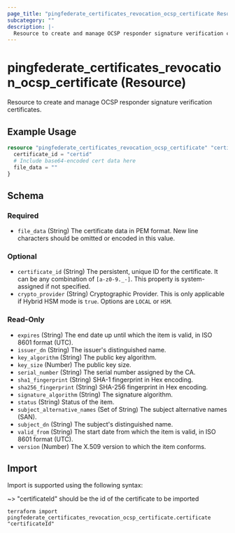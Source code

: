 ```yaml
---
page_title: "pingfederate_certificates_revocation_ocsp_certificate Resource - terraform-provider-pingfederate"
subcategory: ""
description: |-
  Resource to create and manage OCSP responder signature verification certificates.
---
```


# pingfederate_certificates_revocation_ocsp_certificate (Resource)

Resource to create and manage OCSP responder signature verification certificates.

## Example Usage

```terraform
resource "pingfederate_certificates_revocation_ocsp_certificate" "certificate" {
  certificate_id = "certid"
  # Include base64-encoded cert data here
  file_data = ""
}
```

<!-- schema generated by tfplugindocs -->
## Schema

### Required

- `file_data` (String) The certificate data in PEM format. New line characters should be omitted or encoded in this value.

### Optional

- `certificate_id` (String) The persistent, unique ID for the certificate. It can be any combination of `[a-z0-9._-]`. This property is system-assigned if not specified.
- `crypto_provider` (String) Cryptographic Provider. This is only applicable if Hybrid HSM mode is `true`. Options are `LOCAL` or `HSM`.

### Read-Only

- `expires` (String) The end date up until which the item is valid, in ISO 8601 format (UTC).
- `issuer_dn` (String) The issuer's distinguished name.
- `key_algorithm` (String) The public key algorithm.
- `key_size` (Number) The public key size.
- `serial_number` (String) The serial number assigned by the CA.
- `sha1_fingerprint` (String) SHA-1 fingerprint in Hex encoding.
- `sha256_fingerprint` (String) SHA-256 fingerprint in Hex encoding.
- `signature_algorithm` (String) The signature algorithm.
- `status` (String) Status of the item.
- `subject_alternative_names` (Set of String) The subject alternative names (SAN).
- `subject_dn` (String) The subject's distinguished name.
- `valid_from` (String) The start date from which the item is valid, in ISO 8601 format (UTC).
- `version` (Number) The X.509 version to which the item conforms.

## Import

Import is supported using the following syntax:

~> "certificateId" should be the id of the certificate to be imported

```shell
terraform import pingfederate_certificates_revocation_ocsp_certificate.certificate "certificateId"
```